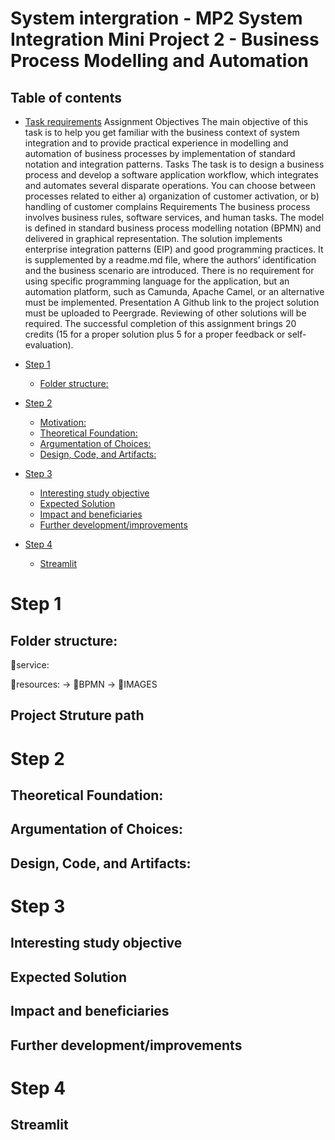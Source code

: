 # System intergration - MP2 System Integration Mini Project 2 - Business Process Modelling and Automation
## Table of contents
- [Task requirements](#task-requirements)
Assignment
Objectives
The main objective of this task is to help you get familiar with the business context of system integration and to provide practical experience in modelling and automation of business processes by implementation of standard notation and integration patterns.
Tasks
The task is to design a business process and develop a software application workflow, which integrates and automates several disparate operations.
You can choose between processes related to either a) organization of customer activation, or
b) handling of customer complains
Requirements
The business process involves business rules, software services, and human tasks.
The model is defined in standard business process modelling notation (BPMN) and delivered in graphical
representation.
The solution implements enterprise integration patterns (EIP) and good programming practices.
It is supplemented by a readme.md file, where the authors’ identification and the business scenario are introduced.
There is no requirement for using specific programming language for the application, but an automation platform, such as Camunda, Apache Camel, or an alternative must be implemented.
Presentation
A Github link to the project solution must be uploaded to Peergrade. Reviewing of other solutions will be required.
The successful completion of this assignment brings 20 credits (15 for a proper solution plus 5 for a proper feedback or self-evaluation).

- [Step 1](#step-1)
  - [Folder structure:](#folder-structure)
- [Step 2](#step-2)
  - [Motivation:](#motivation)
  - [Theoretical Foundation:](#theoretical-foundation)
  - [Argumentation of Choices:](#argumentation-of-choices)
  - [Design, Code, and Artifacts:](#design-code-and-artifacts)
- [Step 3](#step-3)
  - [Interesting study objective](#interesting-study-objective)
  - [Expected Solution](#expected-solution)
  - [Impact and beneficiaries](#impact-and-beneficiaries)
  - [Further development/improvements](#further-developmentimprovements)
- [Step 4](#step-4)
  - [Streamlit](#streamlit)

# Step 1
## Folder structure:

📁service: 

📁resources: -> 📁BPMN -> 📁IMAGES

## Project Struture path

# Step 2

## Theoretical Foundation:

## Argumentation of Choices:

## Design, Code, and Artifacts:


# Step 3

## Interesting study objective

## Expected Solution

## Impact and beneficiaries

## Further development/improvements 


# Step 4
## Streamlit
